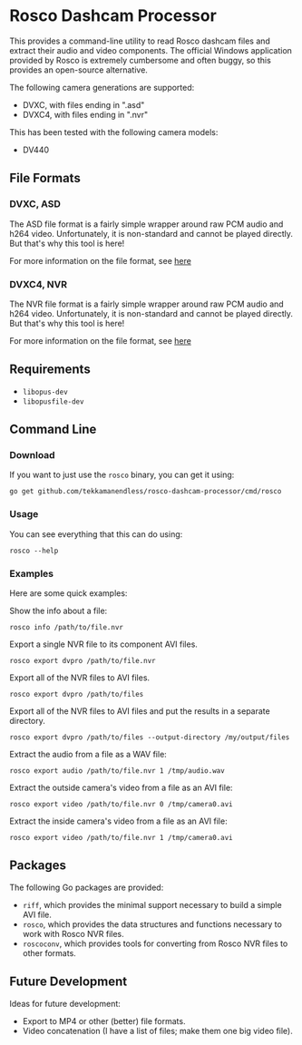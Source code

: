 # Rosco Dashcam Processor
This provides a command-line utility to read Rosco dashcam files and extract their audio and video components.
The official Windows application provided by Rosco is extremely cumbersome and often buggy, so this provides an open-source alternative.

The following camera generations are supported:

* DVXC, with files ending in ".asd"
* DVXC4, with files ending in ".nvr"

This has been tested with the following camera models:

* DV440

## File Formats
### DVXC, ASD
The ASD file format is a fairly simple wrapper around raw PCM audio and h264 video.
Unfortunately, it is non-standard and cannot be played directly.
But that's why this tool is here!

For more information on the file format, see [here](README_FORMAT_ASD.md)

### DVXC4, NVR
The NVR file format is a fairly simple wrapper around raw PCM audio and h264 video.
Unfortunately, it is non-standard and cannot be played directly.
But that's why this tool is here!

For more information on the file format, see [here](README_FORMAT_NVR.md)

## Requirements

* `libopus-dev`
* `libopusfile-dev`

## Command Line
### Download
If you want to just use the `rosco` binary, you can get it using:

```
go get github.com/tekkamanendless/rosco-dashcam-processor/cmd/rosco
```

### Usage
You can see everything that this can do using:

```
rosco --help
```

### Examples
Here are some quick examples:

Show the info about a file:

```
rosco info /path/to/file.nvr
```

Export a single NVR file to its component AVI files.

```
rosco export dvpro /path/to/file.nvr
```

Export all of the NVR files to AVI files.

```
rosco export dvpro /path/to/files
```

Export all of the NVR files to AVI files and put the results in a separate directory.

```
rosco export dvpro /path/to/files --output-directory /my/output/files
```

Extract the audio from a file as a WAV file:

```
rosco export audio /path/to/file.nvr 1 /tmp/audio.wav
```

Extract the outside camera's video from a file as an AVI file:

```
rosco export video /path/to/file.nvr 0 /tmp/camera0.avi
```

Extract the inside camera's video from a file as an AVI file:

```
rosco export video /path/to/file.nvr 1 /tmp/camera0.avi
```

## Packages
The following Go packages are provided:

* `riff`, which provides the minimal support necessary to build a simple AVI file.
* `rosco`, which provides the data structures and functions necessary to work with Rosco NVR files.
* `roscoconv`, which provides tools for converting from Rosco NVR files to other formats.

## Future Development
Ideas for future development:

* Export to MP4 or other (better) file formats.
* Video concatenation (I have a list of files; make them one big video file).
